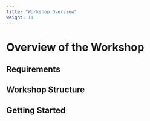 ```yaml
---
title: "Workshop Overview"
weight: 11
---
```


# Overview of the Workshop

## Requirements


## Workshop Structure


## Getting Started

